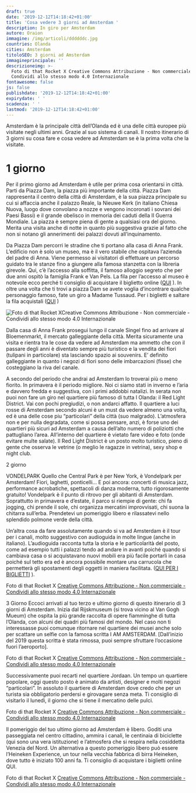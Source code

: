 ```yaml
---
draft: true
date: '2019-12-12T14:18:42+01:00'
title: 'Cosa vedere 3 giorni ad Amsterdam '
description: In giro per Amsterdam
autore: Oraion
immagine: /img/articoli/ddddddc.jpg
countries: Olanda
cities: Amsterdam
titoloSEO: 3 giorni ad Amsterdam
immagineprincipale: ''
descrizioneimg: >-
  Foto di that Rocket X Creative Commons Attribuzione - Non commerciale -
  Condividi allo stesso modo 4.0 Internazionale
fontawesome: false
js: false
publishdate: '2019-12-12T14:18:42+01:00'
expirydate: ' '
scadenza: ' '
lastmod: '2019-12-12T14:18:42+01:00'
---
```

Amsterdam è la principale città dell’Olanda ed è una delle città europee più visitate negli ultimi anni. Grazie al suo sistema di canali.
Il nostro itinerario di 3 giorni su cosa fare e cosa vedere ad Amsterdam se è la prima volta che la visitate.

<h1>1 giorno</h1>
Per il primo giorno ad Amsterdam è utile per prima cosa orientarsi in città. Parti da Piazza Dam, la piazza più importante della città. Piazza Dam rappresenta il centro della città di Amsterdam, è la sua piazza principale su cui si affaccia anche il palazzo Reale, la Nieuwe Kerk (in italiano Chiesa Nuova, luogo dove convolano a nozze e vengono incoronati i sovrani dei Paesi Bassi) e il grande obelisco in memoria dei caduti della II Guerra Mondiale. La piazza è sempre piena di gente a qualsiasi ora del giorno. Merita una visita anche di notte in quanto più suggestiva grazie al fatto che non si notano gli annerimenti dei palazzi dovuti all’inquinamento.

Da Piazza Dam percorri le stradine che ti portano alla casa di Anna Frank.  L’edificio non è solo un museo, ma è il vero stabile che ospitava l’azienda del padre di Anna. Viene permesso ai visitatori di effettuare un percorso guidato tra le stanze fino a giungere alla famosa stanzetta con la libreria girevole. Qui, c’è l’accesso alla soffitta, il famoso alloggio segreto che per due anni ospitò la famiglia Frank e Van Pels. La fila per l’accesso al museo è notevole ecco perché ti consiglio di acquistare il biglietto online ([QUI](https://www.getyourguide.it/amsterdam-l36/-t250362/)
).  In oltre una volta che ti trovi a piazza Dam se avete voglia d’incontrare qualche personaggio famoso, fate un giro a Madame Tussaud. Per i biglietti e saltare la fila acquistali ([QUI](https://www.getyourguide.it/amsterdam-l36/amsterdam-ingresso-prioritario-per-il-madame-tussauds-t36506/)
)

![<smol>Foto di that Rocket X<a rel="license" href="http://creativecommons.org/licenses/by-nc-sa/4.0/">Creative Commons Attribuzione - Non commerciale - Condividi allo stesso modo 4.0 Internazionale</a> </smol>](/img/articoli/ddddd.jpg)



Dalla casa di Anna Frank prosegui lungo il canale Singel fino ad arrivare al Bloemenmarkt, il mercato galleggiante della città. Merita sicuramente una visita e rientra tra le cose da vedere ad Amsterdam ma ammetto che con il passare degli anni è diventato sempre più turistico e la vendita dei fiori (tulipani in particolare) sta lasciando spazio ai souvenirs. E’ definito galleggiante in quanto i negozi di fiori sono delle imbarcazioni (fisse) che costeggiano la riva del canale.

A secondo del periodo che andrai ad Amsterdam lo troverai più o meno fiorito. In primavera è il periodo migliore. Noi ci siamo stati in inverno e l’aria e davvero fredda e suggestiva, con i primi addobbi natalizi. In serata non puoi non fare un giro nel quartiere più famoso di tutta l Olanda: il Red Light District. Vai con pochi pregiudizi, o non andarci affatto. Il quartiere a luci rosse di Amsterdam secondo alcuni è un must da vedere almeno una volta, ed è una delle cose piu “particolari” della città (suo malgrado). L’atmosfera non e per nulla degradata, come si possa pensare, anzi, è forse uno dei quartieri più sicuri ad Amsterdam a causa dell’alto numero di poliziotti che pattugliano l’area. All’interno del quartiere è vietato fare video e foto (onde evitare multe salate). Il Red Light District è un posto molto turistico, pieno di gente che osserva le vetrine (o meglio le ragazze in vetrina), sexy shop e night club.

2 giorno

VONDELPARK
Quello che Central Park è per New York, è Vondelpark per Amsterdam! Fiori, laghetti, ponticelli… E poi ancora: concerti di musica jazz, performance acrobatiche, spettacoli di danza moderna, tutto rigorosamente gratuito! Vondelpark è il punto di ritrovo per gli abitanti di Amsterdam. Soprattutto in primavera e d’estate, il parco si riempie di gente: chi fa jogging, chi prende il sole, chi organizza mercatini improvvisati, chi suona la chitarra sull’erba. Prendetevi un pomeriggio libero e rilassatevi nello splendido polmone verde della città.

Un’altra cosa da fare assolutamente quando si va ad Amsterdam è il tour per i canali, molto suggestivo con audioguida in molte lingue (anche in italiano). L’audioguida racconta tutta la storia e le particolarità del posto, come ad esempio tutti i palazzi tendo ad andare in avanti poiché quando si cambiava casa o si acquistavano nuovi mobili era più facile portarli in casa poiché sul tetto era ed è ancora possibile montare una carrucola che permetterà gli spostamenti degli oggetti in maniera facilitata.
([QUI PER I BIGLIETTI](https://www.getyourguide.it/amsterdam-l36/amsterdam-crociera-nei-canali-di-1-ora-con-audioguida-t56671/)
). 

<smol>Foto di that Rocket X  <a rel="license" href="http://creativecommons.org/licenses/by-nc-sa/4.0/">Creative Commons Attribuzione - Non commerciale - Condividi allo stesso modo 4.0 Internazionale</a> </smol>

3 Giorno
Eccoci arrivati al tuo terzo e ultimo giorno di questo itinerario di 3 giorni di Amsterdam. Inizia dal Rijskmuseum (si trova vicino al Van Gogh Mueum) che ospita la più grande raccolta di opere fiamminghe di tutta l’Olanda, con alcuni dei quadri più famosi del mondo. Nel caso non ti interessasse puoi comunque ritornare nel quartiere dei musei anche solo per scattare un selfie con la famosa scritta I AM AMSTERDAM. \[Dall’inizio del 2019 questa scritta è stata rimossa, puoi sempre sfruttare l’occasione fuori l’aeroporto].

<smol>Foto di that Rocket X  <a rel="license" href="http://creativecommons.org/licenses/by-nc-sa/4.0/">Creative Commons Attribuzione - Non commerciale - Condividi allo stesso modo 4.0 Internazionale</a> </smol>

Successivamente puoi recarti nel quartiere Jordaan. Un tempo un quartiere popolare, oggi questo posto è animato da artisti, designer e molti negozi “particolari”. In assoluto il quartiere di Amsterdam dove credo che per un turista sia obbligatorio perdersi e girovagare senza meta. Ti consiglio di visitarlo il lunedì, il giorno che si tiene il mercatino delle pulci.

<smol>Foto di that Rocket X  <a rel="license" href="http://creativecommons.org/licenses/by-nc-sa/4.0/">Creative Commons Attribuzione - Non commerciale - Condividi allo stesso modo 4.0 Internazionale</a> </smol>

Il pomeriggio del tuo ultimo giorno ad Amsterdam è libero. Goditi una passeggiata nel centro cittadino, ammira i canali, le centinaia di biciclette (qui sono una vera istituzione) e l’atmosfera che si respira nella cosiddetta Venezia del Nord. Un alternativa a questo pomeriggio libero può essere l’Heineken Experience, un tour nella vecchia fabbrica di birra Heineken, dove tutto è iniziato 100 anni fa. Ti consiglio di acquistare i biglietti online QUI.

<smol>Foto di that Rocket X  <a rel="license" href="http://creativecommons.org/licenses/by-nc-sa/4.0/">Creative Commons Attribuzione - Non commerciale - Condividi allo stesso modo 4.0 Internazionale</a> </smol>
